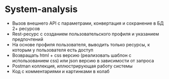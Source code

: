 # System-analysis
- Вызов внешнего API с параметрами, конвертация и сохранение в БД 2+ ресурсов
- Rest-ресурс с созданием пользовательского профиля и указанием предпочтений
- На основе профиля пользователя,  выводить только ресурсы, к которым у пользователя есть доступ
- Возвращать html + css версию (реализовать шаблон с использованием css) или json версию в зависимости от запроса
- Postman коллекция, иллюстрирующая работу системы
- Код с комментариями и картинками в колаб
